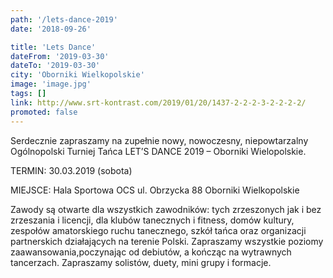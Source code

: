 ```yaml
---
path: '/lets-dance-2019'
date: '2018-09-26'

title: 'Lets Dance'
dateFrom: '2019-03-30'
dateTo: '2019-03-30'
city: 'Oborniki Wielkopolskie'
image: 'image.jpg'
tags: []
link: http://www.srt-kontrast.com/2019/01/20/1437-2-2-2-3-2-2-2-2/
promoted: false
---
```

Serdecznie zapraszamy na zupełnie nowy, nowoczesny, niepowtarzalny Ogólnopolski Turniej Tańca LET’S DANCE 2019 – Oborniki Wielopolskie.

TERMIN: 30.03.2019 (sobota)

MIEJSCE: Hala Sportowa OCS ul. Obrzycka 88 Oborniki Wielkopolskie 

Zawody są otwarte dla wszystkich zawodników: tych zrzeszonych jak i bez zrzeszania i licencji, dla klubów tanecznych i fitness, domów kultury, zespołów amatorskiego ruchu tanecznego, szkół tańca oraz organizacji partnerskich działających na terenie Polski.
Zapraszamy wszystkie poziomy zaawansowania,poczynając od debiutów, a  kończąc na wytrawnych tancerzach. Zapraszamy solistów, duety, mini grupy i formacje.